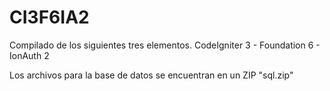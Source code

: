 # CI3F6IA2

Compilado de los siguientes tres elementos.
CodeIgniter 3 - Foundation 6 - IonAuth 2


Los archivos para la base de datos se encuentran en un ZIP "sql.zip"
